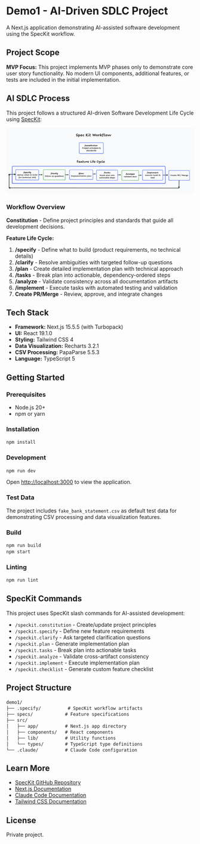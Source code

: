 # Demo1 - AI-Driven SDLC Project

A Next.js application demonstrating AI-assisted software development using the SpecKit workflow.

## Project Scope

**MVP Focus:** This project implements MVP phases only to demonstrate core user story functionality. No modern UI components, additional features, or tests are included in the initial implementation.

## AI SDLC Process

This project follows a structured AI-driven Software Development Life Cycle using [SpecKit](https://github.com/github/spec-kit):

![Spec Kit Workflow](./public/spek-kit-wf.png)

### Workflow Overview

**Constitution** - Define project principles and standards that guide all development decisions.

**Feature Life Cycle:**
1. **/specify** - Define what to build (product requirements, no technical details)
2. **/clarify** - Resolve ambiguities with targeted follow-up questions
3. **/plan** - Create detailed implementation plan with technical approach
4. **/tasks** - Break plan into actionable, dependency-ordered steps
5. **/analyze** - Validate consistency across all documentation artifacts
6. **/implement** - Execute tasks with automated testing and validation
7. **Create PR/Merge** - Review, approve, and integrate changes

## Tech Stack

- **Framework:** Next.js 15.5.5 (with Turbopack)
- **UI:** React 19.1.0
- **Styling:** Tailwind CSS 4
- **Data Visualization:** Recharts 3.2.1
- **CSV Processing:** PapaParse 5.5.3
- **Language:** TypeScript 5

## Getting Started

### Prerequisites
- Node.js 20+
- npm or yarn

### Installation

```bash
npm install
```

### Development

```bash
npm run dev
```

Open [http://localhost:3000](http://localhost:3000) to view the application.

### Test Data

The project includes `fake_bank_statement.csv` as default test data for demonstrating CSV processing and data visualization features.

### Build

```bash
npm run build
npm start
```

### Linting

```bash
npm run lint
```

## SpecKit Commands

This project uses SpecKit slash commands for AI-assisted development:

- `/speckit.constitution` - Create/update project principles
- `/speckit.specify` - Define new feature requirements
- `/speckit.clarify` - Ask targeted clarification questions
- `/speckit.plan` - Generate implementation plan
- `/speckit.tasks` - Break plan into actionable tasks
- `/speckit.analyze` - Validate cross-artifact consistency
- `/speckit.implement` - Execute implementation plan
- `/speckit.checklist` - Generate custom feature checklist

## Project Structure

```
demo1/
├── .specify/          # SpecKit workflow artifacts
├── specs/            # Feature specifications
├── src/
│   ├── app/          # Next.js app directory
│   ├── components/   # React components
│   ├── lib/          # Utility functions
│   └── types/        # TypeScript type definitions
└── .claude/          # Claude Code configuration
```

## Learn More

- [SpecKit GitHub Repository](https://github.com/github/spec-kit)
- [Next.js Documentation](https://nextjs.org/docs)
- [Claude Code Documentation](https://docs.claude.com/claude-code)
- [Tailwind CSS Documentation](https://tailwindcss.com/docs)

## License

Private project.
